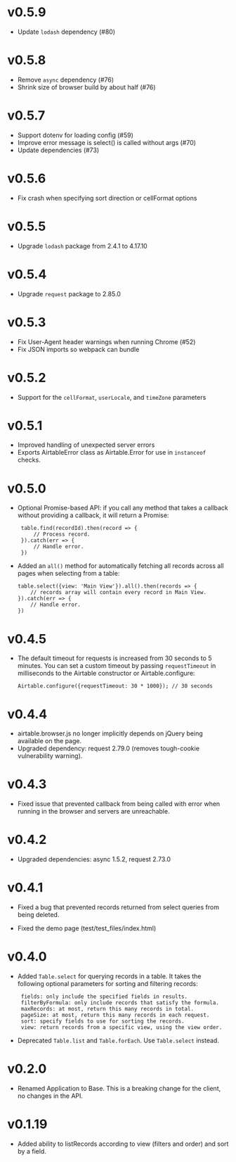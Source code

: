 # v0.5.9
 * Update `lodash` dependency (#80)

# v0.5.8
 * Remove `async` dependency (#76)
 * Shrink size of browser build by about half (#76)

# v0.5.7
 * Support dotenv for loading config (#59)
 * Improve error message is select() is called without args (#70)
 * Update dependencies (#73)

# v0.5.6
 * Fix crash when specifying sort direction or cellFormat options

# v0.5.5
 * Upgrade `lodash` package from 2.4.1 to 4.17.10

# v0.5.4
 * Upgrade `request` package to 2.85.0

# v0.5.3
 * Fix User-Agent header warnings when running Chrome (#52)
 * Fix JSON imports so webpack can bundle

# v0.5.2
 * Support for the `cellFormat`, `userLocale`, and `timeZone` parameters

# v0.5.1

 * Improved handling of unexpected server errors
 * Exports AirtableError class as Airtable.Error for use in
   `instanceof` checks.

# v0.5.0

 * Optional Promise-based API: if you call any method that takes a
   callback without providing a callback, it will return a Promise:

        table.find(recordId).then(record => {
            // Process record.
        }).catch(err => {
            // Handle error.
        })

  * Added an `all()` method for automatically fetching all records
    across all pages when selecting from a table:

        table.select({view: 'Main View'}).all().then(records => {
            // records array will contain every record in Main View.
        }).catch(err => {
            // Handle error.
        })

# v0.4.5

 * The default timeout for requests is increased from 30 seconds
   to 5 minutes. You can set a custom timeout by passing `requestTimeout`
   in milliseconds to the Airtable constructor or Airtable.configure:

       Airtable.configure({requestTimeout: 30 * 1000}); // 30 seconds

# v0.4.4

 * airtable.browser.js no longer implicitly depends on jQuery being available
   on the page.
 * Upgraded dependency: request 2.79.0 (removes tough-cookie vulnerability warning).

# v0.4.3

 * Fixed issue that prevented callback from being called with error
   when running in the browser and servers are unreachable.

# v0.4.2

 * Upgraded dependencies: async 1.5.2, request 2.73.0

# v0.4.1

 * Fixed a bug that prevented records returned from select queries
   from being deleted.

 * Fixed the demo page (test/test_files/index.html)

# v0.4.0

 * Added `Table.select` for querying records in a table. It takes the
   following optional parameters for sorting and filtering records:

        fields: only include the specified fields in results.
        filterByFormula: only include records that satisfy the formula.
        maxRecords: at most, return this many records in total.
        pageSize: at most, return this many records in each request.
        sort: specify fields to use for sorting the records.
        view: return records from a specific view, using the view order.

 * Deprecated `Table.list` and `Table.forEach`. Use `Table.select` instead.

# v0.2.0

 * Renamed Application to Base. This is a breaking change for the client, no changes in the API.

# v0.1.19

 * Added ability to listRecords according to view (filters and order) and sort by a field.
